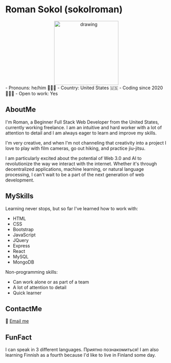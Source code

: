 
# Roman Sokol (sokolroman)
<div align="center">
<img src="https://user-images.githubusercontent.com/72160963/207974447-8ca564fc-1c94-4b43-a875-e0932c3832c7.gif" alt="drawing" width="200"/>
</div>
 - Pronouns: he/him 🧍🏻‍♂️ 
 - Country: United States 🇺🇸  
 - Coding since 2020 🧑🏻‍💻  
 - Open to work: Yes


## AboutMe
I'm Roman, a Beginner Full Stack Web Developer from the United States, currently working freelance. I am an intuitive and hard worker with a lot of attention to detail and I am always eager to learn and improve my skills.

I'm very creative, and when I'm not channeling that creativity into a project I love to play with film cameras, go out hiking, and practice jiu-jitsu.

I am particularly excited about the potential of Web 3.0 and AI to revolutionize the way we interact with the internet. Whether it's through decentralized applications, machine learning, or natural language processing, I can't wait to be a part of the next generation of web development. 


## MySkills
Learning never stops, but so far I've learned how to work with:

- HTML
- CSS
- Bootstrap
- JavaScript
- JQuery
- Express
- React
- MySQL
- MongoDB

Non-programming skills:

- Can work alone or as part of a team
- A lot of attention to detail
- Quick learner

## ContactMe
📧 [Email me](mailto:hello@sokoworld.com)

## FunFact
I can speak in 3 different languages. 
Приятно познакомиться!
I am also learning Finnish as a fourth because I'd like to live in Finland some day. 


